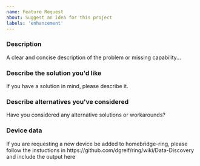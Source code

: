 ```yaml
---
name: Feature Request
about: Suggest an idea for this project
labels: 'enhancement'
---
```


### Description
<!-- ✍️--> A clear and concise description of the problem or missing capability...

### Describe the solution you'd like
<!-- ✍️--> If you have a solution in mind, please describe it.

### Describe alternatives you've considered
<!-- ✍️--> Have you considered any alternative solutions or workarounds?

### Device data
<!-- ✍️-->  If you are requesting a new device be added to homebridge-ring, please follow the instuctions in https://github.com/dgreif/ring/wiki/Data-Discovery and include the output here
